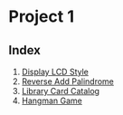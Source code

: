 # Project 1

## Index

1. [Display LCD Style](display_lcd.cpp)
2. [Reverse Add Palindrome](reverse_add_palindrome.cpp)
3. [Library Card Catalog](library_card_catalog.cpp)
4. [Hangman Game](hangman_game.cpp)
